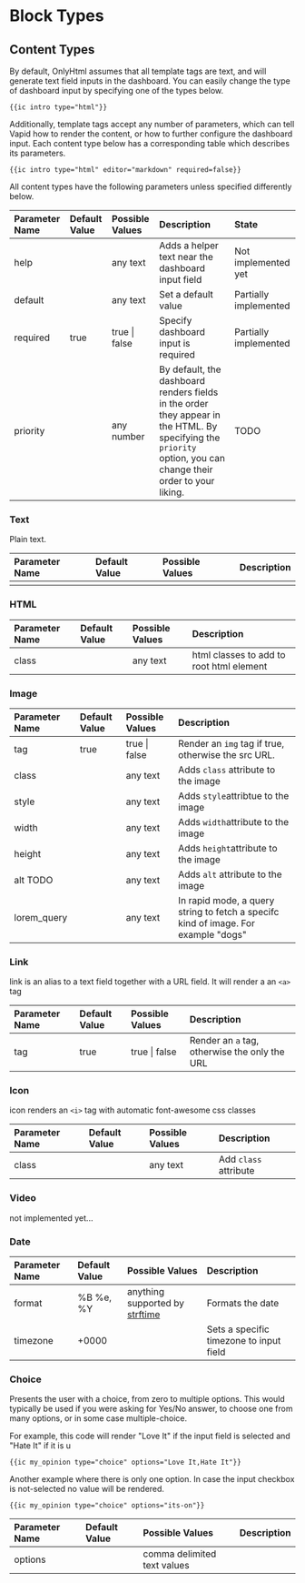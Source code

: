 # Block Types

## Content Types

By default, OnlyHtml assumes that all template tags are text, and will generate text field inputs in the dashboard. You can easily change the type of dashboard input by specifying one of the types below.

```text
{{ic intro type="html"}}
```

Additionally, template tags accept any number of parameters, which can tell Vapid how to render the content, or how to further configure the dashboard input. Each content type below has a corresponding table which describes its parameters.

```text
{{ic intro type="html" editor="markdown" required=false}}
```

All content types have the following parameters unless specified differently below.

| Parameter Name | Default Value | Possible Values | Description | State |
| :--- | :--- | :--- | :--- | :--- |
| help |  | any text | Adds a helper text near the dashboard input field | Not implemented yet |
| default |  | any text | Set a default value | Partially implemented |
| required | true | true \| false | Specify dashboard input is required | Partially implemented |
| priority |  | any number | By default, the dashboard renders fields in the order they appear in the HTML. By specifying the `priority` option, you can change their order to your liking. | TODO |

### Text

Plain text.

| Parameter Name | Default Value | Possible Values | Description |
| :--- | :--- | :--- | :--- |
|  |  |  |  |

### HTML

| Parameter Name | Default Value | Possible Values | Description |
| :--- | :--- | :--- | :--- |
| class |  | any text | html classes to add to root html element |

### Image

| Parameter Name | Default Value | Possible Values | Description |
| :--- | :--- | :--- | :--- |
| tag | true | true \| false | Render an `img` tag if true, otherwise the src URL. |
| class |  | any text | Adds `class` attribute to the image |
| style |  | any text | Adds `style`attribtue to the image |
| width |  | any text | Adds `width`attribute to the image |
| height |  | any text | Adds `height`attribute to the image |
| alt TODO |  | any text | Adds `alt` attribute to the image |
| lorem\_query |  | any text | In rapid mode, a query string to fetch a specifc kind of image. For example "dogs" |

### Link

link is an alias to a text field together with a URL field. It will render a an `<a>` tag

| Parameter Name | Default Value | Possible Values | Description |
| :--- | :--- | :--- | :--- |
| tag | true | true \| false | Render an `a` tag, otherwise the only the URL |

### Icon

icon renders an `<i>` tag with automatic font-awesome css classes

| Parameter Name | Default Value | Possible Values | Description |
| :--- | :--- | :--- | :--- |
| class |  | any text | Add `class` attribute |

### Video

not implemented yet... 

### Date

| Parameter Name | Default Value | Possible Values | Description |
| :--- | :--- | :--- | :--- |
| format | %B %e, %Y | anything supported by [strftime](https://github.com/samsonjs/strftime#supported-specifiers) | Formats the date |
| timezone | +0000 |  | Sets a specific timezone to input field |

### Choice

Presents the user with a choice, from zero to multiple options. This would typically be used if you were asking for Yes/No answer, to choose one from many options, or in some case multiple-choice.

For example, this code will render "Love It" if the input field is selected and "Hate It" if it is u

```text
{{ic my_opinion type="choice" options="Love It,Hate It"}} 
```

Another example where there is only one option. In case the input checkbox is not-selected no value will be rendered.

```text
{{ic my_opinion type="choice" options="its-on"}} 
```

| Parameter Name | Default Value | Possible Values | Description |
| :--- | :--- | :--- | :--- |
| options |  | comma delimited text values |  |

## 

